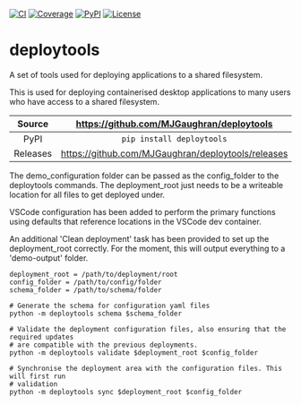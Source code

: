 [![CI](https://github.com/MJGaughran/deploytools/actions/workflows/ci.yml/badge.svg)](https://github.com/MJGaughran/deploytools/actions/workflows/ci.yml)
[![Coverage](https://codecov.io/gh/MJGaughran/deploytools/branch/main/graph/badge.svg)](https://codecov.io/gh/MJGaughran/deploytools)
[![PyPI](https://img.shields.io/pypi/v/deploytools.svg)](https://pypi.org/project/deploytools)
[![License](https://img.shields.io/badge/License-Apache%202.0-blue.svg)](https://opensource.org/licenses/Apache-2.0)

# deploytools

A set of tools used for deploying applications to a shared filesystem.

This is used for deploying containerised desktop applications to many users who have
access to a shared filesystem.

Source          | <https://github.com/MJGaughran/deploytools>
:---:           | :---:
PyPI            | `pip install deploytools`
Releases        | <https://github.com/MJGaughran/deploytools/releases>

The demo_configuration folder can be passed as the config_folder to the deploytools
commands. The deployment_root just needs to be a writeable location for all files to get
deployed under.

VSCode configuration has been added to perform the primary functions using defaults that
reference locations in the VSCode dev container.

An additional 'Clean deployment' task has been provided to set up the deployment_root
correctly. For the moment, this will output everything to a 'demo-output' folder.

```
deployment_root = /path/to/deployment/root
config_folder = /path/to/config/folder
schema_folder = /path/to/schema/folder

# Generate the schema for configuration yaml files
python -m deploytools schema $schema_folder

# Validate the deployment configuration files, also ensuring that the required updates
# are compatible with the previous deployments.
python -m deploytools validate $deployment_root $config_folder

# Synchronise the deployment area with the configuration files. This will first run
# validation
python -m deploytools sync $deployment_root $config_folder

```
